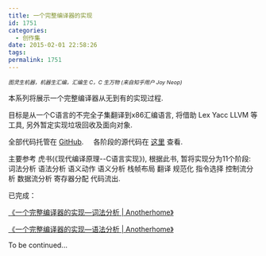 ```yaml
---
title: 一个完整编译器的实现
id: 1751
categories:
  - 创作集
date: 2015-02-01 22:58:26
tags:
permalink: 1751
---
```


<span style="font-size: 8pt;">_图灵生机器，机器生汇编，汇编生 C，C 生万物
(来自知乎用户 Joy Neop)_</span>

本系列将展示一个完整编译器从无到有的实现过程.

目标是从一个C语言的不完全子集翻译到x86汇编语言, 将借助 Lex Yacc LLVM 等工具, 另外暂定实现垃圾回收及面向对象.

全部代码托管在 [GitHub](https://github.com/DIYgod/Compiler).     各阶段的源代码在 [这里](http://www.anotherhome.net/file/compiler/) 查看.

主要参考 虎书(《现代编译原理--C语言实现》), 根据此书, 暂将实现分为11个阶段: 词法分析 语法分析 语义动作 语义分析 栈帧布局 翻译 规范化 指令选择 控制流分析 数据流分析 寄存器分配 代码流出.

已完成：

[《一个完整编译器的实现—词法分析 | Anotherhome》](http://www.anotherhome.net/1754)

[《一个完整编译器的实现—语法分析 | Anotherhome》](http://www.anotherhome.net/1764)

To be continued...
